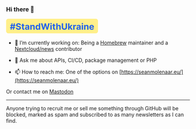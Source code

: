  ### Hi there 👋

[![Stand With Ukraine](https://raw.githubusercontent.com/vshymanskyy/StandWithUkraine/main/badges/StandWithUkraine.svg)](https://stand-with-ukraine.pp.ua)
- 🔭 I’m currently working on:
Being a [Homebrew](https://github.com/homebrew/) maintainer and a [Nextcloud/news](https://github.com/nextcloud/news/) contributor

- 💬 Ask me about
APIs, CI/CD, package management or PHP

- 📫 How to reach me:
One of the options on [https://seanmolenaar.eu/](https://seanmolenaar.eu/)

Or contact me on <a rel="me" href="https://mastodon.social/@SMillerNL">Mastodon</a>

---
Anyone trying to recruit me or sell me something through GitHub will be blocked, marked as spam and subscribed to as many newsletters as I can find.
